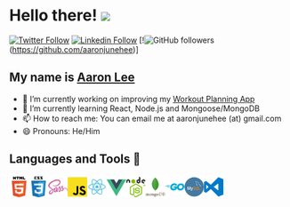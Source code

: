 # Hello there! <img src="https://media.giphy.com/media/CSpPYHESgafhyeo8YJ/giphy.gif" width="40px">

[![Twitter Follow](https://img.shields.io/twitter/follow/aaronjunehee?style=social)](https://twitter.com/aaronjunehee)
[![Linkedin Follow](https://img.shields.io/badge/aaronjunehee-blue?style=flat&logo=linkedin&labelColor=blue)](https://www.linkedin.com/in/aaron-lee-0279bb7a/)
[!![GitHub followers](https://img.shields.io/github/followers/aaronjunehee?style=social)(https://github.com/aaronjunehee)]


## My name is [Aaron Lee](https://aaronjunehee.com)

- 🔭 I’m currently working on improving my [Workout Planning App](https://github.com/aaronjunehee/workout-log)
- 🌱 I’m currently learning React, Node.js and Mongoose/MongoDB
- 📫 How to reach me: You can email me at aaronjunehee (at) gmail.com
- 😄 Pronouns: He/Him

## Languages and Tools 👋
<img width="35px" src="./icons/html5.png" align="left" alt="HTML5" title="HTML5">
<img width="35px" src="./icons/css3.png" align="left" alt="CSS3" title="CSS3">
<img width="35px" src="./icons/sass.png" align="left" alt="SCSS" title="SCSS">
<img width="35px" src="./icons/javascript.png" align="left" alt="JavaScript" title="JavaScript">
<img width="35px" src="./icons/react.png" align="left" alt="React.js" title="React.js">
<img width="35px" src="./icons/vue.png" align="left" alt="Vue.js" title="Vue.js">
<img width="35px" src="./icons/nodejs.png" align="left" alt="Node.js" title="">
<img width="35px" src="./icons/mongodb.png" align="left" alt="MongoDB" title="MongoDB">
<img width="35px" src="./icons/go.png" align="left" alt="Go" title="Go">
<img width="35px" src="./icons/mysql.png" align="left" alt="MySQL" title="MySQL">
<img width="35px" src="./icons/vscode.png" align="left" alt="Visual Studio Code" title="Visual Studio Code">
